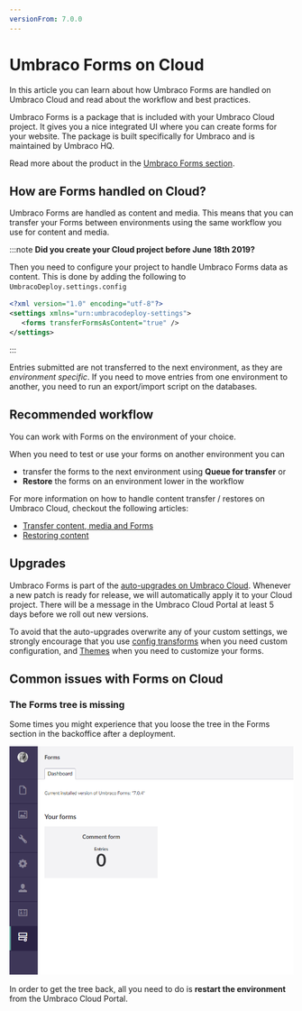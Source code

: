 ```yaml
---
versionFrom: 7.0.0
---
```


# Umbraco Forms on Cloud

In this article you can learn about how Umbraco Forms are handled on Umbraco Cloud and read about the workflow and best practices.

Umbraco Forms is a package that is included with your Umbraco Cloud project. It gives you a nice integrated UI where you can create forms for your website. The package is built specifically for Umbraco and is maintained by Umbraco HQ.

Read more about the product in the [Umbraco Forms section](../../../Add-ons/UmbracoForms).

## How are Forms handled on Cloud?

Umbraco Forms are handled as content and media. This means that you can transfer your Forms between environments using the same workflow you use for content and media.

:::note
**Did you create your Cloud project before June 18th 2019?**

Then you need to configure your project to handle Umbraco Forms data as content.
This is done by adding the following to `UmbracoDeploy.settings.config`

```xml
<?xml version="1.0" encoding="utf-8"?>
<settings xmlns="urn:umbracodeploy-settings">
   <forms transferFormsAsContent="true" />
</settings>
```

:::

Entries submitted are not transferred to the next environment, as they are *environment specific*. If you need to move entries from one environment to another, you need to run an export/import script on the databases.

## Recommended workflow

You can work with Forms on the environment of your choice. 

When you need to test or use your forms on another environment you can

* transfer the forms to the next environment using **Queue for transfer** or
* **Restore** the forms on an environment lower in the workflow

For more information on how to handle content transfer / restores on Umbraco Cloud, checkout the following articles:

* [Transfer content, media and Forms](../Content-Transfer)
* [Restoring content](../Restoring-content)

## Upgrades

Umbraco Forms is part of the [auto-upgrades on Umbraco Cloud](../../Upgrades). Whenever a new patch is ready for release, we will automatically apply it to your Cloud project. There will be a message in the Umbraco Cloud Portal at least 5 days before we roll out new versions.

To avoid that the auto-upgrades overwrite any of your custom settings, we strongly encourage that you use [config transforms](../../Set-Up/Config-Transforms) when you need custom configuration, and [Themes](../../../Add-ons/UmbracoForms/Developer/Themes) when you need to customize your forms.

## Common issues with Forms on Cloud

### The Forms tree is missing

Some times you might experience that you loose the tree in the Forms section in the backoffice after a deployment.

![Missing tree from Forms section](images/missing-forms-tree.png)

In order to get the tree back, all you need to do is **restart the environment** from the Umbraco Cloud Portal.
